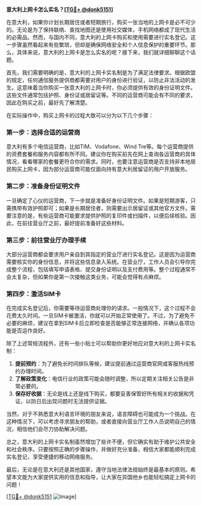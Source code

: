 **意大利上网卡怎么实名？[[TG💪+ @donk5151](https://t.me/s/donk5151)]**

在意大利，如果你计划长期居住或者短期旅行，购买一张当地的上网卡是必不可少的。无论是为了保持联络、查找地图还是使用社交媒体，手机网络都成了现代生活的必需品。然而，与国内不同，意大利的上网卡购买和使用需要进行实名登记。这一步骤虽然看起来有些繁琐，但却是确保网络安全和个人信息保护的重要环节。那么，具体来说，意大利的上网卡是怎么实名的呢？接下来，我们就详细聊聊这个话题。

首先，我们需要明确的是，意大利的上网卡实名制是为了满足法律要求。根据欧盟的规定，任何通信服务提供商都需要对用户的身份进行验证，以防止非法活动的发生。这意味着当你购买一张意大利的上网卡时，你必须提供有效的身份证明文件。这些文件通常包括护照、身份证或居留证等。不同的运营商可能会有不同的要求，因此在购买之前，最好先了解清楚。

在实际操作中，购买上网卡的过程大致可以分为以下几个步骤：

### **第一步：选择合适的运营商**
意大利有多个电信运营商，比如TIM、Vodafone、Wind Tre等。每个运营商提供的资费套餐和服务内容都有所不同。建议你在购买前先在网上查询各运营商的具体情况，看看哪家的套餐更符合你的需求。同时，也要注意运营商是否支持非本地居民购买上网卡，因为部分运营商可能仅面向持有意大利居留证的用户开放服务。

### **第二步：准备身份证明文件**
一旦确定了心仪的运营商，下一步就是准备好身份证明文件。如果是短期游客，只需携带有效护照即可；如果是长期居住者，则需要出示居留证或其他官方文件。需要注意的是，有些运营商可能要求提供护照的复印件或扫描件，以便后续核验。因此，在前往营业厅之前，最好提前准备好这些材料。

### **第三步：前往营业厅办理手续**
大部分运营商都会要求用户亲自到其指定的营业厅进行实名登记。这是因为运营商需要核实你的身份信息，并将这些信息录入系统。在营业厅，工作人员会引导你完成整个流程，包括填写申请表格、提交身份证明以及支付费用等。整个过程通常不会太复杂，但如果你是第一次接触这类业务，可能会觉得有点麻烦。

### **第四步：激活SIM卡**
在完成实名登记后，你需要等待运营商处理你的请求。一般情况下，这个过程不会花费太久时间。一旦SIM卡被激活，你就可以开始正常使用了。不过，为了避免不必要的麻烦，建议在拿到SIM卡后立即检查是否能够正常连接网络，并确认各项功能是否运作良好。

除了上述常规流程外，还有一些小贴士可以帮助你更好地应对意大利的上网卡实名制：

1. **提前预约**：为了避免长时间排队等候，建议提前通过运营商官网或客服热线预约办理时间。
2. **了解政策变化**：电信行业的政策可能会随时调整，所以定期关注相关公告是非常必要的。
3. **保存好收据**：无论是线上还是线下购买，都要妥善保管好所有相关的收据和凭证，以防日后出现问题时无法提供证据。

当然，对于不熟悉意大利语言环境的朋友来说，语言障碍也可能成为一个挑战。在这种情况下，可以考虑寻求朋友的帮助，或者直接向营业厅工作人员说明自己的情况，相信他们会尽力协助解决问题。

总之，意大利的上网卡实名制虽然增加了些许不便，但它确实有助于维护公共安全和社会秩序。只要按照正确的步骤操作，并做好充分准备，相信大家都能顺利完成实名登记，享受便捷的移动网络服务。

最后，无论是在意大利还是其他国家，遵守当地法律法规始终是最基本的原则。希望本文能为大家提供实用的信息和指导，让大家在异国他乡也能轻松搞定上网卡的问题！

[[TG💪+ @donk5151](https://t.me/s/donk5151) ![Image](https://i.postimg.cc/rwNCRYN7/Snipaste-2025-04-30-17-27-05.png)]